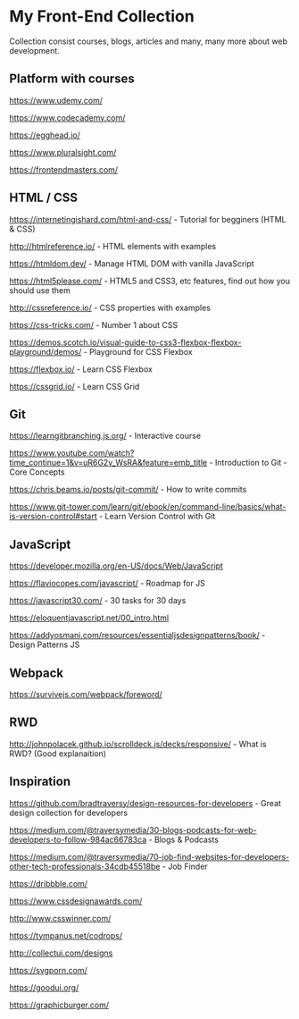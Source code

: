 # My  Front-End Collection
Collection consist courses, blogs, articles and many, many more about web development.

## Platform with courses

https://www.udemy.com/

https://www.codecademy.com/

https://egghead.io/

https://www.pluralsight.com/

https://frontendmasters.com/

## HTML / CSS

https://internetingishard.com/html-and-css/ - Tutorial for begginers (HTML & CSS)

http://htmlreference.io/ - HTML elements with examples

https://htmldom.dev/ - Manage HTML DOM with vanilla JavaScript

https://html5please.com/ - HTML5 and CSS3, etc features, find out how you should use them

http://cssreference.io/ - CSS properties with examples

https://css-tricks.com/ - Number 1 about CSS

https://demos.scotch.io/visual-guide-to-css3-flexbox-flexbox-playground/demos/ - Playground for CSS Flexbox

https://flexbox.io/ - Learn CSS Flexbox

https://cssgrid.io/ - Learn CSS Grid

## Git

https://learngitbranching.js.org/ - Interactive course

https://www.youtube.com/watch?time_continue=1&v=uR6G2v_WsRA&feature=emb_title - Introduction to Git - Core Concepts

https://chris.beams.io/posts/git-commit/ - How to write commits

https://www.git-tower.com/learn/git/ebook/en/command-line/basics/what-is-version-control#start - Learn Version Control with Git

## JavaScript

https://developer.mozilla.org/en-US/docs/Web/JavaScript

https://flaviocopes.com/javascript/ - Roadmap for JS

https://javascript30.com/ - 30 tasks for 30 days

https://eloquentjavascript.net/00_intro.html

https://addyosmani.com/resources/essentialjsdesignpatterns/book/ - Design Patterns JS

## Webpack

https://survivejs.com/webpack/foreword/

## RWD

http://johnpolacek.github.io/scrolldeck.js/decks/responsive/ - What is RWD? (Good explanaition)

## Inspiration

https://github.com/bradtraversy/design-resources-for-developers - Great design collection for developers

https://medium.com/@traversymedia/30-blogs-podcasts-for-web-developers-to-follow-984ac66783ca - Blogs & Podcasts

https://medium.com/@traversymedia/70-job-find-websites-for-developers-other-tech-professionals-34cdb45518be - Job Finder

https://dribbble.com/

https://www.cssdesignawards.com/ 

http://www.csswinner.com/

https://tympanus.net/codrops/

http://collectui.com/designs

https://svgporn.com/

https://goodui.org/

https://graphicburger.com/
